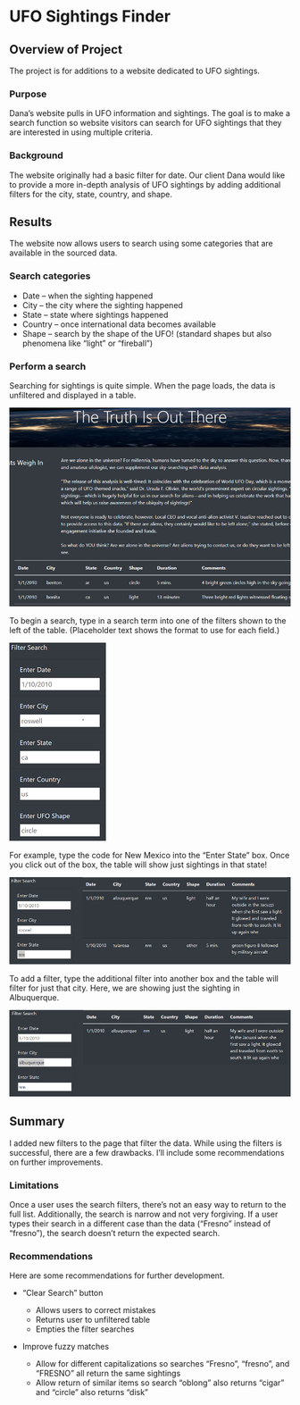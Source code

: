 # UFO Sightings Finder

## Overview of Project
The project is for additions to a website dedicated to UFO sightings.

### Purpose
Dana’s website pulls in UFO information and sightings. The goal is to make a search function so website visitors can search for UFO sightings that they are interested in using multiple criteria.

### Background
The website originally had a basic filter for date. Our client Dana would like to  provide a more in-depth analysis of UFO sightings by adding additional filters for the city, state, country, and shape.


## Results
The website now allows users to search using some categories that are available in the sourced data.

### Search categories
* Date – when the sighting happened
* City – the city where the sighting happened
* State – state where sightings happened
* Country – once international data becomes available
* Shape  – search by the shape of the UFO! (standard shapes but also phenomena like “light” or “fireball”)

### Perform a search
Searching for sightings is quite simple. When the page loads, the data is unfiltered and displayed in a table.

![InitialState](https://github.com/DeliaDavila/UFOs/blob/main/screenshots/InitialState.png)

To begin a search, type in a search term into one of the filters shown to the left of the table. (Placeholder text shows the format to use for each field.) 

![SearchOptions](https://github.com/DeliaDavila/UFOs/blob/main/screenshots/SearchOptions.png)

For example, type the code for New Mexico into the “Enter State” box. Once you click out of the box, the table will show just sightings in that state!

![Search_byState](https://github.com/DeliaDavila/UFOs/blob/main/screenshots/Search_byState.png)

To add a filter, type the additional filter into another box and the table will filter for just that city. Here, we are showing just the sighting in Albuquerque.

![AddCity](https://github.com/DeliaDavila/UFOs/blob/main/screenshots/AddCity.png)


## Summary
I added new filters to the page that filter the data. While using the filters is successful, there are a few drawbacks. I’ll include some recommendations on further improvements.

### Limitations
Once a user uses the search filters, there’s not an easy way to return to the full list. Additionally, the search is narrow and not very forgiving. If a user types their search in a different case than the data (“Fresno” instead of “fresno”), the search doesn’t return the expected search.

### Recommendations
Here are some recommendations for further development.

* “Clear Search” button
    * Allows users to correct mistakes
    * Returns user to unfiltered table
    * Empties the filter searches

* Improve fuzzy matches
    * Allow for different capitalizations so searches “Fresno”, “fresno”, and “FRESNO” all return the same sightings
    * Allow return of similar items so search “oblong” also returns “cigar” and “circle” also returns “disk”
